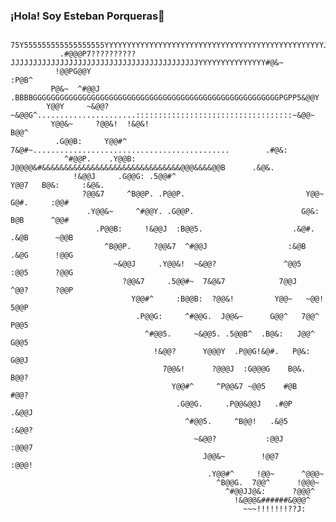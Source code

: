 ### ¡Hola! Soy Esteban Porqueras👋
                                                                                                    
                                                                                                    
                                                                                                    
                                                                                                    
                                                                                                    
                                                                                                    
                 75Y555555555555555555YYYYYYYYYYYYYYYYYYYYYYYYYYYYYYYYYYYYYYYYYYYYYYYYYJYY!         
               .#@@@P7??????????JJJJJJJJJJJJJJJJJJJJJJJJJJJJJJJJJJJJJJJJJJYYYYYYYYYYYYYYY#@&~       
              !@@PG@@Y                                                                    :P@B^     
             P@&~  ^#@@J   .BBBBGGGGGGGGGGGGGGGGGGGGGGGGGGGGGGGGGGGGGGGGGGGGGGGGGGGGGGGPGPP5&@@Y    
            Y@@Y     ~&@@?  ~&@@G^......................:::::::::::::::::::::::::::::::::::~&@@~    
             Y@@&~     ?@@&!  !&@&!                                                        B@@^     
              .G@@B:     Y@@#^  7&@#~............................................        .#@&:      
                ^#@@P.    .Y@@B:  J@@@@&#&&&&&&&&&&&&&&&&&&&&&&&&&&&&&&&@@@&&&&@@B      .&@&.       
                  !&@@J     .G@@G: .5@@#^                              Y@@7   B@&:     :&@&.        
                    ?@@&7     ^B@@P. .P@@P.                           Y@@~   G@#.     :@@#          
                     .Y@@&~     ^#@@Y. .G@@P.                        G@&:   B@B      ^@@#           
                       .P@@B:     !&@@J  :B@@5.                    .&@#.  .&@B      ~@@B            
                         ^B@@P.     ?@@&7  ^#@@J                  :&@B   .&@G      !@@G             
                           ~&@@J     .Y@@&!  ~&@@?               ^@@5   :@@5      ?@@G              
                             ?@@&7     .5@@#~  7&@&7            7@@J   ^@@?      ?@@P               
                               Y@@#^     :B@@B:  ?@@&!         Y@@~   ~@@!      5@@P                
                                .P@@G:     ^#@@G.  J@@&~      G@@^   7@@^      P@@5                 
                                  ^#@@5.     ~&@@5. .5@@B^  .B@&:   J@@^      G@@5                  
                                    !&@@?      Y@@@Y  .P@@G!&@#.   P@&:      G@@J                   
                                      7@@&!      ?@@@J  :G@@@G    B@&.      B@@?                    
                                        Y@@#^     ^P@@&7 ~@@5    #@B       #@@?                     
                                         .G@@G.     .P@@&@@J   .#@P      .&@@J                      
                                           ^#@@5.     ^B@@!   .&@5      :&@@?                       
                                             ~&@@?           :@@J      :@@@7                        
                                               J@@&~        !@@7      :@@@!                         
                                                .Y@@#^     !@@~      ^@@@~                          
                                                  ^B@@G.  7@@^      !@@@~                           
                                                    ^#@@JJ@&:      ?@@@^                            
                                                      !&@@@&######&@@@^                             
                                                        ~~~!!!!!!!??J:                              
                                                                                                    
                                                                                                    
                                                                                                    
                                                                                                    
                                                                                                                                                                                                                                     
<!--
**16kram/16kram** is a ✨ _special_ ✨ repository because its `README.md` (this file) appears on your GitHub profile.

Here are some ideas to get you started:

- 🔭 I’m currently working on ...
- 🌱 I’m currently learning ...
- 👯 I’m looking to collaborate on ...
- 🤔 I’m looking for help with ...
- 💬 Ask me about ...
- 📫 How to reach me: ...
- 😄 Pronouns: ...
- ⚡ Fun fact: ...
-->
